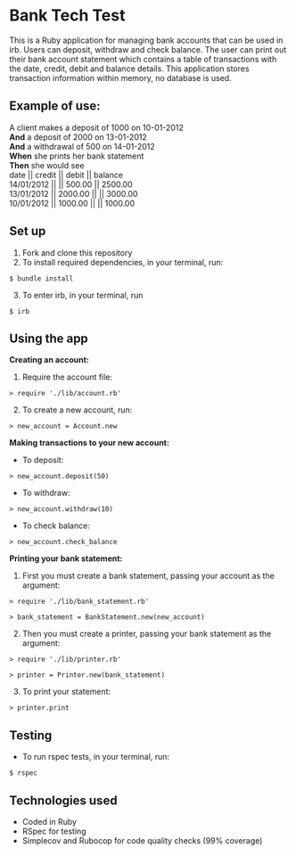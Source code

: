 # Bank Tech Test
This is a Ruby application for managing bank accounts that can be used in irb. Users can deposit, withdraw and check balance. The user can print out their bank account statement which contains a table of transactions with the date, credit, debit and balance details. This application stores transaction information within memory, no database is used.

## Example of use:
A client makes a deposit of 1000 on 10-01-2012  
**And** a deposit of 2000 on 13-01-2012   
**And** a withdrawal of 500 on 14-01-2012  
**When** she prints her bank statement  
**Then** she would see  
date || credit || debit || balance  
14/01/2012 || || 500.00 || 2500.00  
13/01/2012 || 2000.00 || || 3000.00  
10/01/2012 || 1000.00 || || 1000.00  

## Set up
1) Fork and clone this repository
2) To install required dependencies, in your terminal, run:
```
$ bundle install
```
3) To enter irb, in your terminal, run
```
$ irb
```

## Using the app

**Creating an account:**
1) Require the account file:
```
> require './lib/account.rb'
```
2) To create a new account, run:
```
> new_account = Account.new
```

**Making transactions to your new account:**
- To deposit:
```
> new_account.deposit(50)
```
- To withdraw:
```
> new_account.withdraw(10)
```
- To check balance:
```
> new_account.check_balance
```

**Printing your bank statement:**
1) First you must create a bank statement, passing your account as the argument:
```
> require './lib/bank_statement.rb'
```
```
> bank_statement = BankStatement.new(new_account)
```
2) Then you must create a printer, passing your bank statement as the argument:
```
> require './lib/printer.rb'
```
```
> printer = Printer.new(bank_statement)
```
3) To print your statement:
```
> printer.print
```

## Testing
- To run rspec tests, in your terminal, run:
```
$ rspec
```

## Technologies used
- Coded in Ruby
- RSpec for testing
- Simplecov and Rubocop for code quality checks (99% coverage)
